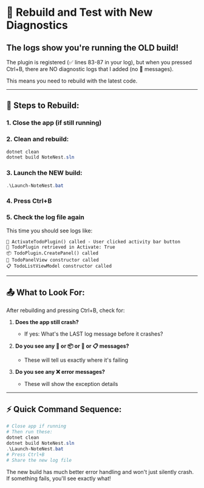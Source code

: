 # 🔨 Rebuild and Test with New Diagnostics

## The logs show you're running the OLD build!

The plugin is registered (✅ lines 83-87 in your log), but when you pressed Ctrl+B, there are NO diagnostic logs that I added (no 🎯 messages).

This means you need to rebuild with the latest code.

---

## 🔧 Steps to Rebuild:

### **1. Close the app** (if still running)

### **2. Clean and rebuild:**
```powershell
dotnet clean
dotnet build NoteNest.sln
```

### **3. Launch the NEW build:**
```powershell
.\Launch-NoteNest.bat
```

### **4. Press Ctrl+B**

### **5. Check the log file again**

This time you should see logs like:
```
🎯 ActivateTodoPlugin() called - User clicked activity bar button
🎯 TodoPlugin retrieved in Activate: True
📦 TodoPlugin.CreatePanel() called
🎨 TodoPanelView constructor called
📋 TodoListViewModel constructor called
```

---

## 📤 What to Look For:

After rebuilding and pressing Ctrl+B, check for:

1. **Does the app still crash?**
   - If yes: What's the LAST log message before it crashes?
   
2. **Do you see any 🎯 or 📦 or 🎨 or 📋 messages?**
   - These will tell us exactly where it's failing

3. **Do you see any ❌ error messages?**
   - These will show the exception details

---

## ⚡ Quick Command Sequence:

```powershell
# Close app if running
# Then run these:
dotnet clean
dotnet build NoteNest.sln
.\Launch-NoteNest.bat
# Press Ctrl+B
# Share the new log file
```

The new build has much better error handling and won't just silently crash. If something fails, you'll see exactly what!

